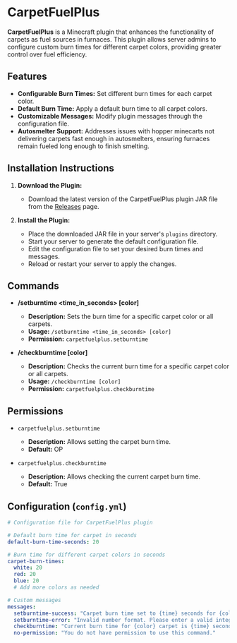 # CarpetFuelPlus

**CarpetFuelPlus** is a Minecraft plugin that enhances the functionality of carpets as fuel sources in furnaces. This plugin allows server admins to configure custom burn times for different carpet colors, providing greater control over fuel efficiency.

## Features

- **Configurable Burn Times:** Set different burn times for each carpet color.
- **Default Burn Time:** Apply a default burn time to all carpet colors.
- **Customizable Messages:** Modify plugin messages through the configuration file.
- **Autosmelter Support:** Addresses issues with hopper minecarts not delivering carpets fast enough in autosmelters, ensuring furnaces remain fueled long enough to finish smelting.

## Installation Instructions

1. **Download the Plugin:**
   - Download the latest version of the CarpetFuelPlus plugin JAR file from the [Releases](https://github.com/steven2024/carpet-fuel-plus/releases) page.

2. **Install the Plugin:**
   - Place the downloaded JAR file in your server's `plugins` directory.
   - Start your server to generate the default configuration file.
   - Edit the configuration file to set your desired burn times and messages.
   - Reload or restart your server to apply the changes.

## Commands

- **/setburntime <time_in_seconds> [color]**
  - **Description:** Sets the burn time for a specific carpet color or all carpets.
  - **Usage:** `/setburntime <time_in_seconds> [color]`
  - **Permission:** `carpetfuelplus.setburntime`

- **/checkburntime [color]**
  - **Description:** Checks the current burn time for a specific carpet color or all carpets.
  - **Usage:** `/checkburntime [color]`
  - **Permission:** `carpetfuelplus.checkburntime`

## Permissions

- `carpetfuelplus.setburntime`
  - **Description:** Allows setting the carpet burn time.
  - **Default:** OP

- `carpetfuelplus.checkburntime`
  - **Description:** Allows checking the current carpet burn time.
  - **Default:** True

## Configuration (`config.yml`)

```yaml
# Configuration file for CarpetFuelPlus plugin

# Default burn time for carpet in seconds
default-burn-time-seconds: 20

# Burn time for different carpet colors in seconds
carpet-burn-times:
  white: 20
  red: 20
  blue: 20
  # Add more colors as needed

# Custom messages
messages:
  setburntime-success: "Carpet burn time set to {time} seconds for {color} carpet."
  setburntime-error: "Invalid number format. Please enter a valid integer."
  checkburntime: "Current burn time for {color} carpet is {time} seconds."
  no-permission: "You do not have permission to use this command."
